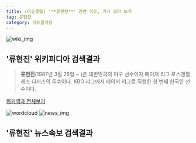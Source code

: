 ```yaml
---
title: (이슈클립) '**류현진**' 관련 이슈, 기사 모아 보기
tag: 류현진
category: 이슈클리핑
---
```

![wiki_img](https://user-images.githubusercontent.com/42597476/44503234-41136a80-a6d0-11e8-9071-6fc6418eafe4.png)
## **'**류현진**'** 위키피디아 검색결과
>**류현진**(1987년 3월 25일 ~ )은 대한민국의 야구 선수이자 메이저 리그 로스앤젤레스 다저스의 투수이다. KBO 리그에서 메이저 리그로 직행한 첫 번째 한국인 선수이다.

<a href="https://ko.wikipedia.org/wiki/류현진" target="_blank">위키백과 전체보기</a>

![wordcloud](https://s3.ap-northeast-2.amazonaws.com/lyrics101-wordcloud/2018-10-05-1538691201.png)
![news_img](https://user-images.githubusercontent.com/42597476/44507050-1206f400-a6e4-11e8-8d98-7ffbfebb353f.png)
## **'**류현진**'** 뉴스속보 검색결과

